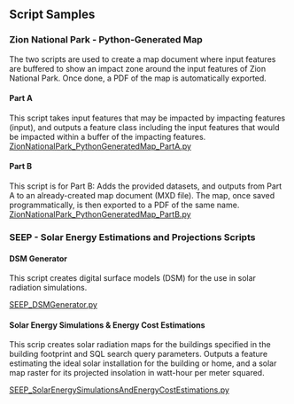 ## Script Samples
### Zion National Park - Python-Generated Map
The two scripts are used to create a map document where input features are buffered to show an impact zone around the input features of Zion National Park. Once done, a PDF of the map is automatically exported. 

#### Part A
This script takes input features that may be impacted by impacting features (input), and outputs a feature class including the input features that would be impacted within a buffer of the impacting features. 
[ZionNationalPark_PythonGeneratedMap_PartA.py](https://github.com/bouchardgis/bouchardgis.github.io/blob/master/scripts/ZionNationalPark_PythonGeneratedMap_PartA.py)

#### Part B
This script is for Part B: Adds the provided datasets, and outputs from Part A to an already-created map document (MXD file). The map, once saved programmatically, is then exported to a PDF of the same name.
[ZionNationalPark_PythonGeneratedMap_PartB.py](https://github.com/bouchardgis/bouchardgis.github.io/blob/master/scripts/ZionNationalPark_PythonGeneratedMap_PartB.py)

### SEEP - Solar Energy Estimations and Projections Scripts
#### DSM Generator
This script creates digital surface models (DSM) for the use in solar radiation simulations. 

[SEEP_DSMGenerator.py](https://github.com/bouchardgis/bouchardgis.github.io/blob/master/scripts/SEEP_DSMGenerator.py)

#### Solar Energy Simulations & Energy Cost Estimations
This scrip creates solar radiation maps for the buildings specified in the building footprint and SQL search query parameters. Outputs a feature estimating the ideal solar installation for the building or home, and a solar map raster for its projected insolation in watt-hour per meter squared. 

[SEEP_SolarEnergySimulationsAndEnergyCostEstimations.py](https://github.com/bouchardgis/bouchardgis.github.io/blob/master/scripts/SEEP_SolarEnergySimulationsAndEnergyCostEstimations.py)

